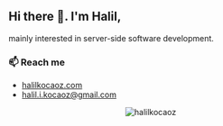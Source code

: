 ## Hi there 👋. I'm Halil,
mainly interested in server-side software development.

### 📫 Reach me
* [halilkocaoz.com](https://halilkocaoz.com/)
* [halil.i.kocaoz@gmail.com](mailto:halil.i.kocaoz@gmail.com)


<p align="center"><img align="center" src="https://github-readme-stats.vercel.app/api?username=halilkocaoz&show_icons=true&theme=dark&count_private=true&hide_border=true" alt="halilkocaoz" />
</p>
<!--
**halilkocaoz/halilkocaoz** is a ✨ _special_ ✨ repository because its `README.md` (this file) appears on your GitHub profile.

Here are some ideas to get you started:

- 🔭 I’m currently working on ...
- 🌱 I’m currently learning ...
- 👯 I’m looking to collaborate on ...
- 🤔 I’m looking for help with ...
- 💬 Ask me about ...
- 📫 How to reach me: ...
- 😄 Pronouns: ...
- ⚡ Fun fact: ...
-->
